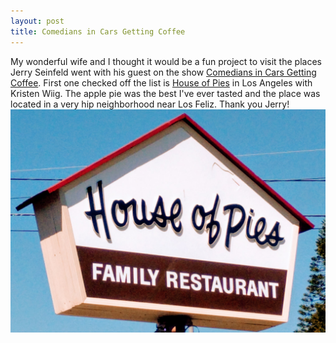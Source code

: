 ```yaml
---
layout: post
title: Comedians in Cars Getting Coffee
---
```

My wonderful wife and I thought it would be a fun project to visit the places Jerry Seinfeld went with his guest on the show
<a href="https://en.wikipedia.org/wiki/Comedians_in_Cars_Getting_Coffee">Comedians in Cars Getting Coffee</a>.  First one checked off the list is <a href="http://houseofpiesla.com">House of Pies</a> in Los Angeles with Kristen Wiig.  The apple pie was the
best I've ever tasted and the place was located in a very hip neighborhood near Los Feliz.  Thank you Jerry!
![pies](/images/pies.jpg)
